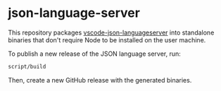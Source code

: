 # json-language-server

This repository packages [vscode-json-languageserver](https://www.npmjs.com/package/vscode-json-languageserver) into standalone binaries that don't require Node to be installed on the user machine.

To publish a new release of the JSON language server, run:

```bash
script/build
```

Then, create a new GitHub release with the generated binaries.